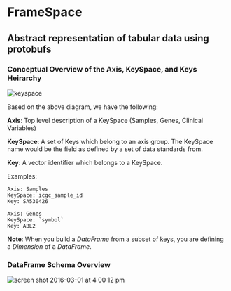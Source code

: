 # FrameSpace
## Abstract representation of tabular data using protobufs

### Conceptual Overview of the Axis, KeySpace, and Keys Heirarchy

![keyspace](https://cloud.githubusercontent.com/assets/6373975/13445184/aa7555a4-dfbf-11e5-8ebd-719152f2df11.png)

Based on the above diagram, we have the following:

**Axis**: Top level description of a KeySpace (Samples, Genes, Clinical Variables)

**KeySpace**: A set of Keys which belong to an axis group. The KeySpace name would be the field as defined by a set of data standards from.

**Key**: A vector identifier which belongs to a KeySpace.

Examples: 

```
Axis: Samples
KeySpace: icgc_sample_id
Key: SA530426

Axis: Genes
KeySpace: `symbol`
Key: ABL2
```

**Note**: When you build a _DataFrame_ from a subset of keys, you are defining a _Dimension_ of a _DataFrame_.

### DataFrame Schema Overview

![screen shot 2016-03-01 at 4 00 12 pm](https://cloud.githubusercontent.com/assets/6373975/13446281/e5beeaec-dfc6-11e5-96b7-a09e12c7fcaa.png)

